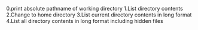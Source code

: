0.print absolute pathname of working directory
1.List directory contents
2.Change to home directory
3.List current directory contents in long format
4.List all directory contents in long format including hidden files
